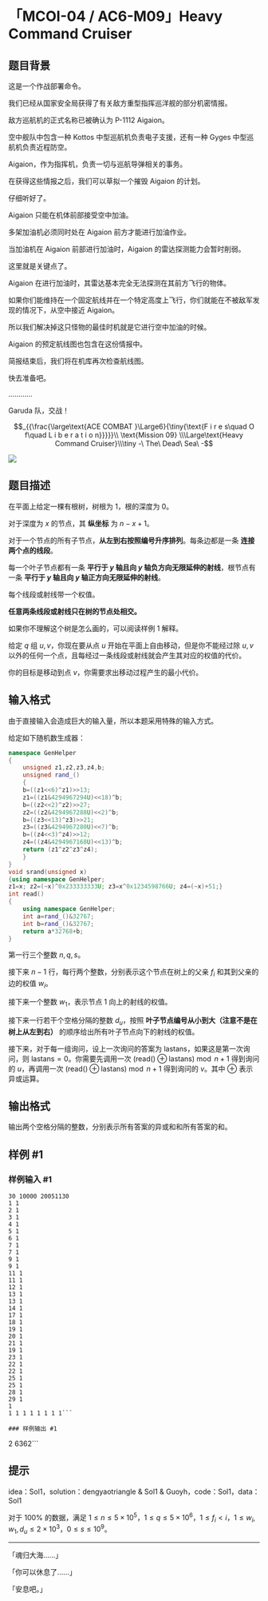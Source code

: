 # 「MCOI-04 / AC6-M09」Heavy Command Cruiser

## 题目背景

这是一个作战部署命令。

我们已经从国家安全局获得了有关敌方重型指挥巡洋舰的部分机密情报。

敌方巡航机的正式名称已被确认为 P-1112 Aigaion。

空中舰队中包含一种 Kottos 中型巡航机负责电子支援，还有一种 Gyges 中型巡航机负责近程防空。

Aigaion，作为指挥机，负责一切与巡航导弹相关的事务。

在获得这些情报之后，我们可以草拟一个摧毁 Aigaion 的计划。

仔细听好了。

Aigaion 只能在机体前部接受空中加油。

多架加油机必须同时处在 Aigaion 前方才能进行加油作业。

当加油机在 Aigaion 前部进行加油时，Aigaion 的雷达探测能力会暂时削弱。

这里就是关键点了。

Aigaion 在进行加油时，其雷达基本完全无法探测在其前方飞行的物体。

如果你们能维持在一个固定航线并在一个特定高度上飞行，你们就能在不被敌军发现的情况下，从空中接近 Aigaion。

所以我们解决掉这只怪物的最佳时机就是它进行空中加油的时候。

Aigaion 的预定航线图也包含在这份情报中。

简报结束后，我们将在机库再次检查航线图。

快去准备吧。

…………

Garuda 队，交战！

$$_{{\frac{\large\text{ACE COMBAT }\Large6}{\tiny{\text{F i r e s\quad O f\quad L i b e r a t i o n}}}}}\\ \text{Mission 09} \\\Large\text{Heavy Command Cruiser}\\\tiny -\ The\ Dead\ Sea\ -$$

![](https://cdn.luogu.com.cn/upload/image_hosting/0xt87jqh.png)

## 题目描述

在平面上给定一棵有根树，树根为 $1$，根的深度为 $0$。

对于深度为 $x$ 的节点，其 **纵坐标** 为 $n-x+1$。

对于一个节点的所有子节点，**从左到右按照编号升序排列**。每条边都是一条 **连接两个点的线段**。

每一个叶子节点都有一条 **平行于 $y$ 轴且向 $y$ 轴负方向无限延伸的射线**，根节点有一条 **平行于 $y$ 轴且向 $y$ 轴正方向无限延伸的射线**。

每个线段或射线带一个权值。

**任意两条线段或射线只在树的节点处相交。**

如果你不理解这个树是怎么画的，可以阅读样例 1 解释。

给定 $q$ 组 $u,v$，你现在要从点 $u$ 开始在平面上自由移动，但是你不能经过除 $u,v$ 以外的任何一个点，且每经过一条线段或射线就会产生其对应的权值的代价。

你的目标是移动到点 $v$，你需要求出移动过程产生的最小代价。

## 输入格式

由于直接输入会造成巨大的输入量，所以本题采用特殊的输入方式。

给定如下随机数生成器：

```cpp
namespace GenHelper
{
    unsigned z1,z2,z3,z4,b;
    unsigned rand_()
    {
    b=((z1<<6)^z1)>>13;
    z1=((z1&4294967294U)<<18)^b;
    b=((z2<<2)^z2)>>27;
    z2=((z2&4294967288U)<<2)^b;
    b=((z3<<13)^z3)>>21;
    z3=((z3&4294967280U)<<7)^b;
    b=((z4<<3)^z4)>>12;
    z4=((z4&4294967168U)<<13)^b;
    return (z1^z2^z3^z4);
    }
}
void srand(unsigned x)
{using namespace GenHelper;
z1=x; z2=(~x)^0x233333333U; z3=x^0x1234598766U; z4=(~x)+51;}
int read()
{
    using namespace GenHelper;
    int a=rand_()&32767;
    int b=rand_()&32767;
    return a*32768+b;
}
```

第一行三个整数 $n,q,s$。

接下来 $n-1$ 行，每行两个整数，分别表示这个节点在树上的父亲 $f_i$ 和其到父亲的边的权值 $w_i$。

接下来一个整数 $w_1$，表示节点 $1$ 向上的射线的权值。

接下来一行若干个空格分隔的整数 $d_u$，按照 **叶子节点编号从小到大（注意不是在树上从左到右）** 的顺序给出所有叶子节点向下的射线的权值。

接下来，对于每一组询问，设上一次询问的答案为 $\text{lastans}$，如果这是第一次询问，则 $\text{lastans}=0$。你需要先调用一次 $(\text{read}()\oplus \text{lastans})\bmod n+1$ 得到询问的 $u$，再调用一次 $(\text{read}()\oplus \text{lastans})\bmod n+1$ 得到询问的 $v$。其中 $\oplus$ 表示异或运算。



## 输出格式

输出两个空格分隔的整数，分别表示所有答案的异或和和所有答案的和。

## 样例 #1

### 样例输入 #1
```
30 10000 20051130
1 1
2 1
3 1
4 1
5 1
6 1
7 1
7 1
9 1
9 1
11 1
11 1
12 1
13 1
13 1
14 1
17 1
18 1
19 1
20 1
21 1
19 1
23 1
22 1
22 1
25 1
25 1
28 1
29 1
1
1 1 1 1 1 1 1 1```

### 样例输出 #1

```
2 6362```

## 提示

idea：Sol1，solution：dengyaotriangle & Sol1 & Guoyh，code：Sol1，data：Sol1

对于 $100\%$ 的数据，满足 $1\leq n\leq 5\times 10^5$，$1\leq q\leq 5\times 10^6$，$1\leq f_i<i$，$1\leq w_i,w_1,d_{u}\leq 2\times 10^3$，$0\leq s\leq10^9$。

---

「魂归大海……」

「你可以休息了……」

「安息吧。」
